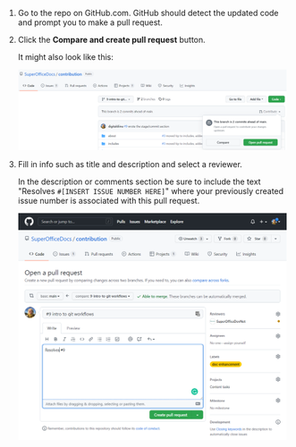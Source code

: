 <!-- markdownlint-disable-file MD041 -->
1. Go to the repo on GitHub.com. GitHub should detect the updated code and prompt you to make a pull request.

2. Click the **Compare and create pull request** button.

    It might also look like this:

    ![Open PR on GitHub -screenshot][img10]

3. Fill in info such as title and description and select a reviewer.

    In the description or comments section be sure to include the text "Resolves `#[INSERT ISSUE NUMBER HERE]`" where your previously created issue number is associated with this pull request.

    ![Create PR on GitHub -screenshot][img11]

<!-- Referenced links -->
<!-- Referenced images -->
[img10]: ../media/github-open-pr.png
[img11]: ../media/github-create-pr.png
